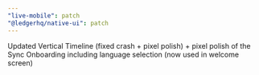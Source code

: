 ```yaml
---
"live-mobile": patch
"@ledgerhq/native-ui": patch
---
```


Updated Vertical Timeline (fixed crash + pixel polish) + pixel polish of the Sync Onboarding including language selection (now used in welcome screen)
